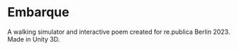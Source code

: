 # Embarque
A walking simulator and interactive poem created for re.publica Berlin 2023. Made in Unity 3D.
